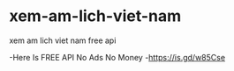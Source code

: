 # xem-am-lich-viet-nam
xem am lich viet nam free api

-Here Is FREE API
No Ads No Money
-https://is.gd/w85Cse
